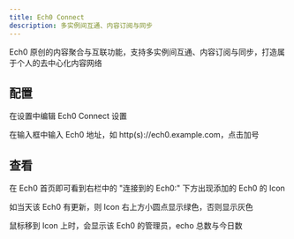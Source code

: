 ```yaml
---
title: Ech0 Connect
description: 多实例间互通、内容订阅与同步
---
```


Ech0 原创的内容聚合与互联功能，支持多实例间互通、内容订阅与同步，打造属于个人的去中心化内容网络

## 配置

在设置中编辑 Ech0 Connect 设置

在输入框中输入 Ech0 地址，如 http(s)://ech0.example.com，点击加号

## 查看

在 Ech0 首页即可看到右栏中的 "连接到的 Ech0:" 下方出现添加的 Ech0 的 Icon

如当天该 Ech0 有更新，则 Icon 右上方小圆点显示绿色，否则显示灰色

鼠标移到 Icon 上时，会显示该 Ech0 的管理员，echo 总数与今日数


